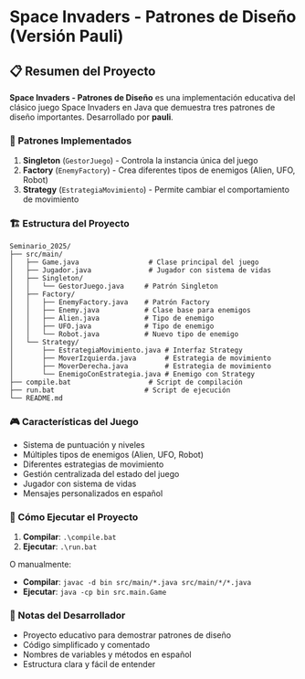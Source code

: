 # Space Invaders - Patrones de Diseño (Versión Pauli)

## 📋 Resumen del Proyecto

**Space Invaders - Patrones de Diseño** es una implementación educativa del clásico juego Space Invaders en Java que demuestra tres patrones de diseño importantes. Desarrollado por **pauli**.

### 🎯 Patrones Implementados

1. **Singleton** (`GestorJuego`) - Controla la instancia única del juego
2. **Factory** (`EnemyFactory`) - Crea diferentes tipos de enemigos (Alien, UFO, Robot)
3. **Strategy** (`EstrategiaMovimiento`) - Permite cambiar el comportamiento de movimiento

### 🏗️ Estructura del Proyecto
```
Seminario_2025/
├── src/main/
│   ├── Game.java                 # Clase principal del juego
│   ├── Jugador.java              # Jugador con sistema de vidas
│   ├── Singleton/
│   │   └── GestorJuego.java     # Patrón Singleton
│   ├── Factory/
│   │   ├── EnemyFactory.java    # Patrón Factory
│   │   ├── Enemy.java           # Clase base para enemigos
│   │   ├── Alien.java           # Tipo de enemigo
│   │   ├── UFO.java             # Tipo de enemigo
│   │   └── Robot.java           # Nuevo tipo de enemigo
│   └── Strategy/
│       ├── EstrategiaMovimiento.java # Interfaz Strategy
│       ├── MoverIzquierda.java       # Estrategia de movimiento
│       ├── MoverDerecha.java         # Estrategia de movimiento
│       └── EnemigoConEstrategia.java # Enemigo con Strategy
├── compile.bat                   # Script de compilación
├── run.bat                      # Script de ejecución
└── README.md
```

### 🎮 Características del Juego
- Sistema de puntuación y niveles
- Múltiples tipos de enemigos (Alien, UFO, Robot)
- Diferentes estrategias de movimiento
- Gestión centralizada del estado del juego
- Jugador con sistema de vidas
- Mensajes personalizados en español

### 🚀 Cómo Ejecutar el Proyecto

1. **Compilar**: `.\compile.bat`
2. **Ejecutar**: `.\run.bat`

O manualmente:
- **Compilar**: `javac -d bin src/main/*.java src/main/*/*.java`
- **Ejecutar**: `java -cp bin src.main.Game`

### 📝 Notas del Desarrollador
- Proyecto educativo para demostrar patrones de diseño
- Código simplificado y comentado
- Nombres de variables y métodos en español
- Estructura clara y fácil de entender
